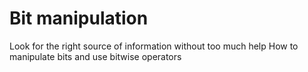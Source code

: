 # Bit manipulation

Look for the right source of information without too much help
How to manipulate bits and use bitwise operators
